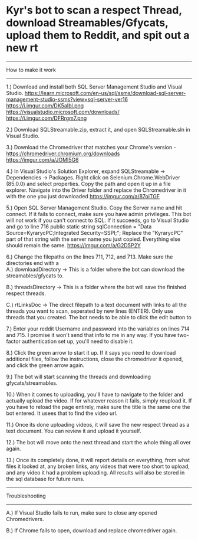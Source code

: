 # Kyr's bot to scan a respect Thread, download Streamables/Gfycats, upload them to Reddit, and spit out a new rt

***
How to make it work
***

1.) Download and install both SQL Server Management Studio and Visual Studio.
https://learn.microsoft.com/en-us/sql/ssms/download-sql-server-management-studio-ssms?view=sql-server-ver16
https://i.imgur.com/DK5aIbl.png
https://visualstudio.microsoft.com/downloads/
https://i.imgur.com/DFRrgm7.png

2.) Download SQLStreamable.zip, extract it, and open SQLStreamable.sln in Visual Studio.

3.) Download the Chromedriver that matches your Chrome's version - https://chromedriver.chromium.org/downloads
https://imgur.com/a/JOMI5G6

4.) In Visual Studio's Solution Explorer, expand SQLStreamable -> Dependencies -> Packages. Right click on Selenium.Chrome.WebDriver (85.0.0) and select properties. Copy the path and open it up in a file explorer. Navigate into the Driver folder and replace the Chromedriver in it with the one you just downloaded
https://imgur.com/a/87oiTGF

5.) Open SQL Server Management Studio. Copy the Server name and hit connect. If it fails to connect, make sure you have admin privileges. This bot will not work if you can't connect to SQL. If it succeeds, go to Visual Studio and go to line 716 public static string sqlConnection = "Data Source=KyrarycPC;Integrated Security=SSPI;";  Replace the "KyrarycPC" part of that string with the server name you just copied. Everything else should remain the same.
https://imgur.com/a/G2D5P2Y

6.) Change the filepaths on the lines 711, 712, and 713. Make sure the directories end with a \
  A.) downloadDirectory -> This is a folder where the bot can download the streamables/gfycats to.
  
  B.) threadsDirectory -> This is a folder where the bot will save the finished respect threads.
  
  C.) rtLinksDoc -> The direct filepath to a text document with links to all the threads you want to scan, seperated by new lines (ENTER). Only use threads that you created. The bot needs to be able to click the edit button to 
  
7.) Enter your reddit Username and password into the variables on lines 714 and 715. I promise it won't send that info to me in any way. If you have two-factor authentication set up, you'll need to disable it.

8.) Click the green arrow to start it up. If it says you need to download additional files, follow the instructions, close the chromedriver it opened, and click the green arrow again.

9.) The bot will start scanning the threads and downloading gfycats/streamables.

10.) When it comes to uploading, you'll have to navigate to the folder and actually upload the video. If for whatever reason it fails, simply reupload it. If you have to reload the page entirely, make sure the title is the same one the bot entered. It usees that to find the video url.

11.) Once its done uploading videos, it will save the new respect thread as a text document. You can review it and upload it yourself.

12.) The bot will move onto the next thread and start the whole thing all over again.

13.) Once its completely done, it will report details on everything, from what files it looked at, any broken links, any videos that were too short to upload, and any video it had a problem uploading. All results will also be stored in the sql database for future runs.

***********

Troubleshooting

************

A.) If Visual Studio fails to run, make sure to close any opened Chromedrivers.

B.) If Chrome fails to open, download and replace chromedriver again.
